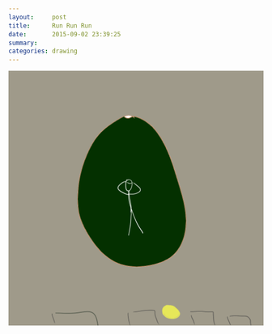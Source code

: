 ```yaml
---
layout:     post
title:      Run Run Run
date:       2015-09-02 23:39:25
summary:    
categories: drawing
---
```

![Run Run Run](/images/diary/Run-Run-Run.png "The moon is too low, else is fine.")
